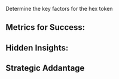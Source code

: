 

Determine the key factors for the hex token

## Metrics for Success:


## Hidden Insights:


## Strategic Addantage


